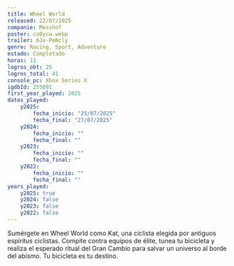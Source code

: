 ```yaml
---
title: Wheel World
released: 22/07/2025
companie: Messhof
poster: co8ycw.webp
trailer: 6Jx-PeNzly
genre: Racing, Sport, Adventure
estado: Completado
horas: 11
logros_obt: 25
logros_total: 41
console_pc: Xbox Series X 
igdbId: 255091
first_year_played: 2025
dates_played:
    y2025:
        fecha_inicio: "25/07/2025"
        fecha_final: "27/07/2025"
    y2024:
        fecha_inicio: ""
        fecha_final: ""
    y2023:
        fecha_inicio: ""
        fecha_final: ""
    y2022:
        fecha_inicio: ""
        fecha_final: ""
years_played:
    y2025: true
    y2024: false
    y2023: false
    y2022: false
---
```


Sumérgete en Wheel World como Kat, una ciclista elegida por antiguos espíritus ciclistas. Compite contra equipos de élite, tunea tu bicicleta y realiza el esperado ritual del Gran Cambio para salvar un universo al borde del abismo. Tu bicicleta es tu destino.